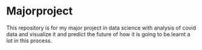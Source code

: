 # Majorproject
This repository is for my major project in data science with analysis of covid data and visualize it and predict the future of how it is going to be.learnt a lot in this process.  
